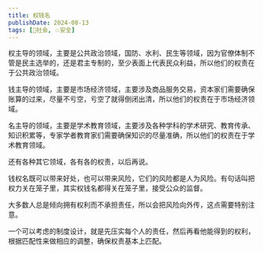 ```yaml
---
title: 权钱名
publishDate: 2024-08-13
tags: [👫社会, 💥安全]
---
```


权主导的领域，主要是公共政治领域，国防、水利、民生等领域，因为官僚体制不管是民主选举的，还是君主专制的，至少表面上代表民众利益，所以他们的权责在于公共政治领域。

钱主导的领域，主要是市场经济领域，主要涉及商品服务交易，资本家们需要确保账算的过来，尽量不亏空，亏空了就得倒闭出清，所以他们的权责在于市场经济领域。

名主导的领域，主要是学术教育领域，主要涉及各种学科的学术研究、教育传承、知识积累等，专家学者教育家们需要确保知识的尽量准确，所以他们的权责在于学术教育领域。

还有各种其它领域，各有各的权责，以后再说。

钱权名既可以带来好处，也可以带来风险，它们的风险都是人为风险。有句话叫把权力关在笼子里，其实权钱名都得关在笼子里，接受公众的监督。

大多数人总是倾向拥有权利而不承担责任，所以会把风险向外传，这点需要特别注意。

一个可以考虑的制度设计，就是先压实每个人的责任，然后再看他能得到的权利，根据匹配性来做相应的调整，确保权责基本上匹配。
